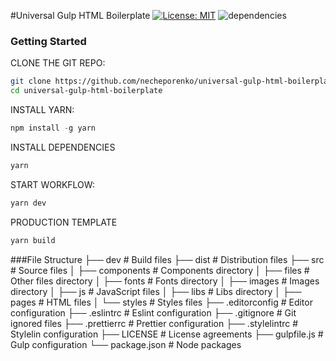 #Universal Gulp HTML Boilerplate
[![License: MIT](https://img.shields.io/badge/License-MIT-brightgreen.svg)](https://opensource.org/licenses/MIT) ![dependencies](https://img.shields.io/david/necheporenko/universal-gulp-html-boilerplate.svg?style=flat)

### Getting Started

CLONE THE GIT REPO:

```sh
git clone https://github.com/necheporenko/universal-gulp-html-boilerplate
cd universal-gulp-html-boilerplate
```

INSTALL YARN:

```js
npm install -g yarn
```

INSTALL DEPENDENCIES

```sh
yarn
```

START WORKFLOW:

```sh
yarn dev
```

PRODUCTION TEMPLATE

```sh
yarn build
```

###File Structure
├── dev # Build files
├── dist # Distribution files
├── src # Source files
│ ├── components # Components directory
│ ├── files # Other files directory
│ ├── fonts # Fonts directory
│ ├── images # Images directory
│ ├── js # JavaScript files
│ ├── libs # Libs directory
│ ├── pages # HTML files
│ └── styles # Styles files
├── .editorconfig # Editor configuration
├── .eslintrc # Eslint configuration
├── .gitignore # Git ignored files
├── .prettierrc # Prettier configuration
├── .stylelintrc # Stylelin configuration
├── LICENSE # License agreements
├── gulpfile.js # Gulp configuration
└── package.json # Node packages
